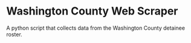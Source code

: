 # Washington County Web Scraper
A python script that collects data from the Washington County detainee roster.
